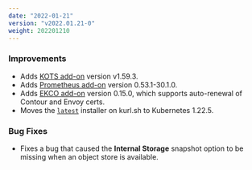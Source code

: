 ```yaml
---
date: "2022-01-21"
version: "v2022.01.21-0"
weight: 202201210
---
```


### <span class="label label-blue">Improvements</span>
- Adds [KOTS add-on](/docs/add-ons/kotsadm) version v1.59.3.
- Adds [Prometheus add-on](/docs/add-ons/prometheus) version 0.53.1-30.1.0.
- Adds [EKCO add-on](/docs/add-ons/ekco) version 0.15.0, which supports auto-renewal of Contour and Envoy certs.
- Moves the [`latest`](https://kurl.sh/latest) installer on kurl.sh to Kubernetes 1.22.5.

### <span class="label label-orange">Bug Fixes</span>
- Fixes a bug that caused the **Internal Storage** snapshot option to be missing when an object store is available.
